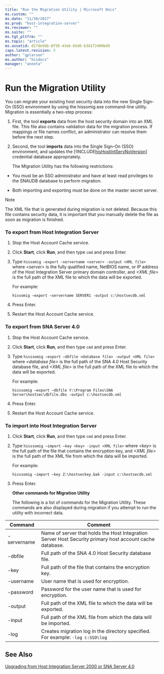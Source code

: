 ```yaml
---
title: "Run the Migration Utility | Microsoft Docs"
ms.custom: ""
ms.date: "11/30/2017"
ms.prod: "host-integration-server"
ms.reviewer: ""
ms.suite: ""
ms.tgt_pltfrm: ""
ms.topic: "article"
ms.assetid: d17de9db-0f58-43eb-b5d6-b3d1f2400bd9
caps.latest.revision: 3
author: "gplarsen"
ms.author: "hisdocs"
manager: "anneta"
---
```

# Run the Migration Utility
You can migrate your existing host security data into the new Single Sign-On (SSO) environment by using the hissomig.exe command-line utility. Migration is essentially a two-step process:  
  
1. First, the tool **exports** data from the host security domain into an XML file. This file also contains validation data for the migration process. If mappings or file names conflict, an administrator can resolve them before the next step.  
  
2. Second, the tool **imports** data into the Single Sign-On (SSO) environment, and updates the [!INCLUDE[hisHostIntServNoVersion](../includes/hishostintservnoversion-md.md)] credential database appropriately.  
  
   The Migration Utility has the following restrictions:  
  
-   You must be an SSO administrator and have at least read privileges to the SNAUDB database to perform migration.  
  
-   Both importing and exporting must be done on the master secret server.  
  
> [!NOTE]
>  The XML file that is generated during migration is not deleted. Because this file contains security data, it is important that you manually delete the file as soon as migration is finished.  
  
### To export from Host Integration Server  
  
1.  Stop the Host Account Cache service.  
  
2.  Click **Start**, click **Run**, and then type `cmd` and press Enter.  
  
3.  Type `hissomig –export –servername <server> -output <XML file>` where *\<server>* is the fully qualified name, NetBIOS name, or IP address of the Host Integration Server primary domain controller, and *\<XML file>* is the full path of the XML file to which the data will be exported.  
  
     For example:  
  
     `hissomig –export –servername SERVER1 -output c:\hostsecdb.xml`  
  
4.  Press Enter.  
  
5.  Restart the Host Account Cache service.  
  
### To export from SNA Server 4.0  
  
1.  Stop the Host Account Cache service.  
  
2.  Click **Start**, click **Run**, and then type `cmd` and press Enter.  
  
3.  Type `hisssomig –export –dbfile <database file> -output <XML file>` where *\<database file>* is the full path of the SNA 4.0 Host Security database file, and *\<XML file>* is the full path of the XML file to which the data will be exported.  
  
     For example:  
  
     `hisssomig –export –dbfile Y:\Program Files\SNA Server\hostsec\dbfile.dbs -output c:\hostsecdb.xml`  
  
4.  Press Enter.  
  
5.  Restart the Host Account Cache service.  
  
### To import into Host Integration Server  
  
1. Click **Start**, click **Run**, and then type `cmd` and press Enter.  
  
2. Type `hisssomig –import –key <key> -input <XML file>` where *\<key>* is the full path of the file that contains the encryption key, and *\<XML file>* is the full path of the XML file from which the data will be imported.  
  
    For example:  
  
    `hisssomig –import –key Z:\hostseckey.bak -input c:\hostsecdb.xml`  
  
3. Press Enter.  
  
   **Other commands for Migration Utility**  
  
   The following is a list of commands for the Migration Utility. These commands are also displayed during migration if you attempt to run the utility with incorrect data.  
  
|Command|Comment|  
|-------------|-------------|  
|-servername|Name of server that holds the Host Integration Server Host Security primary host account cache database.|  
|-dbfile|Full path of the SNA 4.0 Host Security database file.|  
|-key|Full path of the file that contains the encryption key.|  
|-username|User name that is used for encryption.|  
|-password|Password for the user name that is used for encryption.|  
|-output|Full path of the XML file to which the data will be exported.|  
|-input|Full path of the XML file from which the data will be imported.|  
|-log|Creates migration log in the directory specified. For example: `-log c:SSO\log`|  
  
## See Also  
 [Upgrading from Host Integration Server 2000 or SNA Server 4.0](../esso/upgrading-from-host-integration-server-2000-or-sna-server-4-0.md)